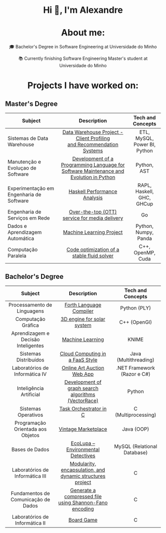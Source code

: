<div align="center">
  <h1>Hi 👋, I'm Alexandre</h1>
  <h1>About me:</h1>
  <p>🎓 Bachelor's Degree in Software Engineering at Universidade do Minho</p>
  <p>📚 Currently finishing Software Engineering Master's student at Universidade do Minho</p>
  <h1> Projects I have worked on:</h1>
</div>
<h2>Master's Degree</h2>
<div align="center">


|          Subject                            |Description | Tech and Concepts |
|--------------------|:-------------:|:-------:|
|Sistemas de Data Warehouse                   | [Data Warehouse Project - Client Profiling<br>and Recommendation Systems](https://github.com/talex-01/SDW)     |ETL, MySQL,<br> Power BI, Python|
|Manutenção e Evoluçao de Software            | [Development of a Programming Language for Software Maintenance and Evolution in Python](https://github.com/talex-01/MES) |Python, AST|
|Experimentação em Engenharia de Software     | [Haskell Performance Analysis](https://github.com/talex-01/TDS) |RAPL, Haskell,<br> GHC, GHCup|
|Engenharia de Serviços em Rede               | [Over-the-top (OTT) service for media delivery](https://github.com/pinheiro2/ESR2425)|Go|
|Dados e Aprendizagem Automática              | [Machine Learning Project](https://github.com/bekogod/DAA)| Python, Numpy, Panda
|Computação Paralela                          | [Code optimization of a stable fluid solver](https://github.com/bekogod/cpar)| C++, OpenMP, Cuda

</div>

<h2>Bachelor's Degree</h2>
<div align="center">


|          Subject                            |Description | Tech and Concepts |
|:---------------------------------------------:|:-------------:|:-------:|
|Processamento de Linguagens                   | [Forth Language Compiler](https://github.com/Gustominox/Forth-Compiler) |Python (PLY)|
|Computação Gráfica            | [3D engine for solar system](https://github.com/Gustominox/CG2324) | C++ (OpenGl)|
|Aprendizagem e Decisão Inteligentes     |[Machine Learning](https://github.com/bekogod/ADI) |KNIME|
|Sistemas Distribuídos       | [Cloud Computing in a FaaS Style](https://github.com/Gustominox/SD-2324) |Java (Multithreading)|
|Laboratórios de Informática IV| [Online Art Auction Web App](https://github.com/Gustominox/Entrega-LI4)| .NET Framework (Razor e C#)|
|Inteligência Artificial               |[Development of graph search algorithms (VectorRace)](https://github.com/Gustominox/Intelegencia_artificial)|Python|
|Sistemas Operativos |   [Task Orchestrator in C](https://github.com/bekogod/SO24)| C (Multiprocessing)
|Programação Orientada aos Objetos| [Vintage Marketplace](https://github.com/bekogod/POO)| Java (OOP)
|Bases de Dados| [EcoLupa – Environmental Detectives](https://github.com/Gustominox/BaseDeDados) | MySQL (Relational Database)
|Laboratórios de Informática III| [Modularity, encapsulation, and dynamic structures project](https://github.com/bekogod/LI3)| C
|Fundamentos de Comunicação de Dados| [	Generate a compressed file using Shannon-Fano encoding](https://github.com/Gustominox/comprShannon-Fano) |C
|Laboratórios de Informática II | [Board Game](https://github.com/bekogod/LI2) | C


</div>

<!--
**talex-01/talex-01** is a ✨ _special_ ✨ repository because its `README.md` (this file) appears on your GitHub profile.

Here are some ideas to get you started:

- 🔭 I’m currently working on ...
- 🌱 I’m currently learning ...
- 👯 I’m looking to collaborate on ...
- 🤔 I’m looking for help with ...
- 💬 Ask me about ...
- 📫 How to reach me: ...
- 😄 Pronouns: ...
- ⚡ Fun fact: ...
-->
